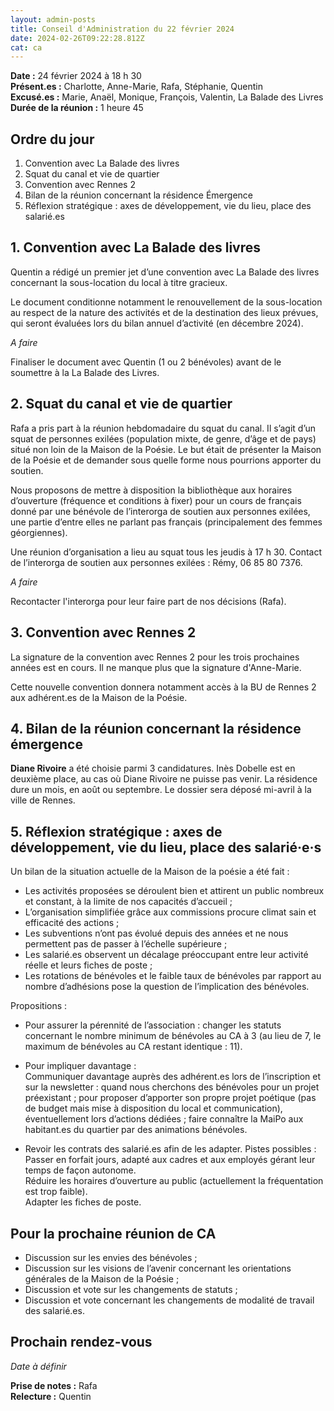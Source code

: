 ```yaml
---
layout: admin-posts
title: Conseil d'Administration du 22 février 2024
date: 2024-02-26T09:22:28.812Z
cat: ca
---
```

**Date :** 24 février 2024 à 18 h 30\
**Présent.es :** Charlotte, Anne-Marie, Rafa, Stéphanie, Quentin\
**Excusé.es :** Marie, Anaël, Monique, François, Valentin, La Balade des Livres\
**Durée de la réunion :** 1 heure 45

## Ordre du jour

1. Convention avec La Balade des livres
2. Squat du canal et vie de quartier
3. Convention avec Rennes 2
4. Bilan de la réunion concernant la résidence Émergence
5. Réflexion stratégique : axes de développement, vie du lieu, place des salarié.es

## 1. Convention avec La Balade des livres

Quentin a rédigé un premier jet d’une convention avec La Balade des livres concernant la sous-location du local à titre gracieux.

Le document conditionne notamment le renouvellement de la sous-location au respect de la nature des activités et de la destination des lieux prévues, qui seront évaluées lors du bilan annuel d’activité (en décembre 2024).

*A faire*

Finaliser le document avec Quentin (1 ou 2 bénévoles) avant de le soumettre à la La Balade des Livres.

## 2. Squat du canal et vie de quartier

Rafa a pris part à la réunion hebdomadaire du squat du canal. Il s’agit d’un squat de personnes exilées (population mixte, de genre, d’âge et de pays) situé non loin de la Maison de la Poésie. Le but était de présenter la Maison de la Poésie et de demander sous quelle forme nous pourrions apporter du soutien. 

Nous proposons de mettre à disposition la bibliothèque aux horaires d’ouverture (fréquence et conditions à fixer) pour un cours de français donné par une bénévole de l’interorga de soutien aux personnes exilées, une partie d’entre elles ne parlant pas français (principalement des femmes géorgiennes).

Une réunion d’organisation a lieu au squat tous les jeudis à 17 h 30. Contact de l’interorga de soutien aux personnes exilées : Rémy, 06 85 80 7376.

*A faire*

Recontacter l'interorga pour leur faire part de nos décisions (Rafa).

## 3. Convention avec Rennes 2

La signature de la convention avec Rennes 2 pour les trois prochaines années est en cours. Il ne manque plus que la signature d'Anne-Marie.

Cette nouvelle convention donnera notamment accès à la BU de Rennes 2 aux adhérent.es de la Maison de la Poésie.

## 4. Bilan de la réunion concernant la résidence émergence

**Diane Rivoire** a été choisie parmi 3 candidatures. Inès Dobelle est en deuxième place, au cas où Diane Rivoire ne puisse pas venir. La résidence dure un mois, en août ou septembre. Le dossier sera déposé mi-avril à la ville de Rennes.

## 5. Réflexion stratégique : axes de développement, vie du lieu, place des salarié·e·s

Un bilan de la situation actuelle de la Maison de la poésie a été fait :

-  Les activités proposées se déroulent bien et attirent un public nombreux et constant, à la limite de nos capacités d’accueil ;
- L’organisation simplifiée grâce aux commissions procure climat sain et efficacité des actions ;
- Les subventions n’ont pas évolué depuis des années et ne nous permettent pas de passer à l’échelle supérieure ;
- Les salarié.es observent un décalage préoccupant entre leur activité réelle et leurs fiches de poste ;
- Les rotations de bénévoles et le faible taux de bénévoles par rapport au nombre d’adhésions pose la question de l’implication des bénévoles.

Propositions :

- Pour assurer la pérennité de l’association : changer les statuts concernant le nombre minimum de bénévoles au CA à 3 (au lieu de 7, le maximum de bénévoles au CA restant identique : 11).

- Pour impliquer davantage :\
Communiquer davantage auprès des adhérent.es lors de l’inscription et sur la newsletter :
quand nous cherchons des bénévoles pour un projet préexistant ; pour proposer d’apporter son propre projet poétique (pas de budget mais mise à disposition du local et communication), éventuellement lors d’actions dédiées ; faire connaître la MaiPo aux habitant.es du quartier par des animations bénévoles.

- Revoir les contrats des salarié.es afin de les adapter. Pistes possibles :\
Passer en forfait jours, adapté aux cadres et aux employés gérant leur temps de façon autonome.\
Réduire les horaires d’ouverture au public (actuellement la fréquentation est trop faible).\
Adapter les fiches de poste.

## Pour la prochaine réunion de CA 

- Discussion sur les envies des bénévoles ;
- Discussion sur les visions de l’avenir concernant les orientations générales de la Maison de la Poésie ;
- Discussion et vote sur les changements de statuts ;
- Discussion et vote concernant les changements de modalité de travail des salarié.es.

## Prochain rendez-vous

*Date à définir*

**Prise de notes :** Rafa\
**Relecture :** Quentin